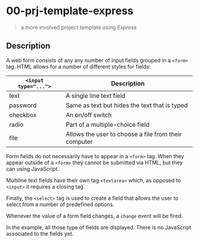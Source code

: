 # 00-prj-template-express
> a more involved project template using *Express*

## Description

A web form consists of any any number of input fields grouped in a `<form>` tag. HTML allows for a number of different styles for fields:

| `<input type="...">` | Description                                          |
|----------------------|------------------------------------------------------|
| text                 | A single line text field                             |
| password             | Same as text but hides the text that is typed        |
| checkbox             | An on/off switch                                     |
| radio                | Part of a multiple-choice field                      |
| file                 | Allows the user to choose a file from their computer |

Form fields do not necessarily have to appear in a `<form>` tag. When they appear outside of a `<form>` they cannot be submitted via HTML, but they can using JavaScript.

Multiline text fields have their own tag `<textarea>` which, as opposed to `<input>` it requires a closing tag.

Finally, the `<select>` tag is used to create a field that allows the user to select from a number of predefined options.

Whenever the value of a form field changes, a `change` event will be fired.

In the example, all those type of fields are displayed. There is no JavaScript associated to the fields yet.
